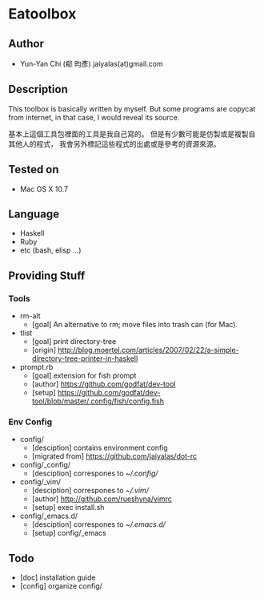 # Eatoolbox

## Author

  * Yun-Yan Chi (郗 昀彥) jaiyalas(at)gmail.com

## Description
 
  This toolbox is basically written by myself. 
  But some programs are copycat from internet, 
  in that case, I would reveal its source.

  基本上這個工具包裡面的工具是我自己寫的。
  但是有少數可能是仿製或是複製自其他人的程式，
  我會另外標記這些程式的出處或是參考的資源來源。

## Tested on

  * Mac OS X 10.7

## Language

  * Haskell
  * Ruby
  * etc (bash, elisp ...)

## Providing Stuff

### Tools
  
  * rm-alt
    - [goal] An alternative to rm; move files into trash can (for Mac). 
  * tlist
    - [goal] print directory-tree
    - [origin] <http://blog.moertel.com/articles/2007/02/22/a-simple-directory-tree-printer-in-haskell>  
  * prompt.rb
    - [goal] extension for fish prompt
    - [author] <https://github.com/godfat/dev-tool>
    - [setup] <https://github.com/godfat/dev-tool/blob/master/.config/fish/config.fish> 

### Env Config

  * config/
    - [desciption] contains environment config
    - [migrated from] <https://github.com/jaiyalas/dot-rc>
  * config/\_config/
    - [desciption] correspones to *~/.config/*
  * config/\_vim/
    - [desciption] correspones to *~/.vim/*
    - [author] <http://github.com/rueshyna/vimrc>
    - [setup] exec install.sh
  * config/\_emacs.d/
    - [desciption] correspones to *~/.emacs.d/*
    - [setup] config/\_emacs

## Todo

  * [doc] installation guide
  * [config] organize config/
